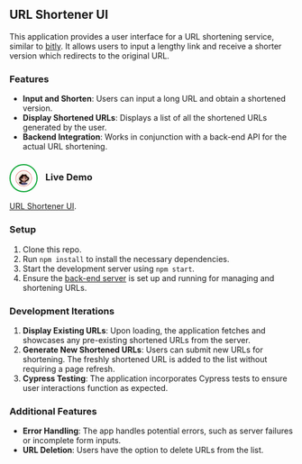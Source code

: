 <!-- ### This repo is used as an assessment during the course of the Turing modules, if you are viewing this repository outside the context of an assessment, you’re in violation of the Academic Integrity policy you agreed to as a student.


# URL Shortener UI

Our company is building a knock off of the site [bitly](https://bitly.com/) to shorten long links. The site will take in a long link and give the user a shortened link that they can put in their browser and be taken to the original long link.

For example, this app will be able to:
* Take in a long link like `https://images.unsplash.com/photo-1470114716159-e389f8712fda?ixlib=rb-1.2.1&ixid=eyJhcHBfaWQiOjEyMDd9&auto=format&fit=crop&w=2550&q=80`
* Submit the long link to a server
* The server will give back a short link like `http://localhost:3001/useshorturl/1`
* The short link will send the user to the same link as the long link! (some server magic that you don't need to worry about)

*Note: the example above will not readily work in the browser*

Wow, that saves a lot of space by making the URL shorter! The back-end API will save all of the URLs that have been submitted to be shortened so the user can come back and use them later.

The back-end server is already setup and ready to go from the back-end team. [The back-end server is located here](https://github.com/turingschool-examples/url-shortener-api).

We need to build a front-end for users to interact with.

## Setup

* Fork, then clone down this repo and change into the cloned down directory
* Run `npm install` to install dependencies
* Run `npm start` to start your development server

Be sure to setup the back-end repo for URL Shortener (NOT nested in the FE repo) to be able to retrieve and save shortened URLs.

## Iterations

### Iteration 0

Make sure to read through all iterations before starting. There is additional API documentation in the README of the BE server; it's highly recommended that you read that closely as well. 

### Iteration 1

A developer just left the company, and they started this front-end. Unfortunately, they didn't document their process or where they left off. 

- Read through the front-end code base. Take a look at what urls are currently stored in the server. 
- Fix any bugs/finish the unfinished functionality that are preventing the app from running.
- Connect the front end to the back end. When the App loads, grab any existing urls on the server, and display them on the DOM. 

### Iteration 2

Right now the App component can receive information from the server, but not send information to it. 

- When the form is submitted, the new url should POST to the the server.
- On a _successful_ POST, the new shortened url should be added to the DOM as well. 

*The user should see the new url without the page refreshing.  The new url should persist on the DOM after refreshing as well.*

### Iteration 3

Write Cypress tests for the following user flows (don't forget to stub your network requests):

* When a user visits the page, they can view the page title, form and the existing shortened URLs
* When a user fills out the form, the information is reflected in the input field values
* When a user fills out and submits the form, the new shortened URL is rendered

### Iteration 4 (extension)

Add and test sad path functionality. For example:
- What should happen if the server sends back a failed request?
- What should happen if the user tries to submit an incomplete form?

### Iteration 5 (extension)

Add and test delete functionality for a URL (the server side endpoint already exists).
-----
This project was bootstrapped with [Create React App](https://github.com/facebook/create-react-app).
-->

## URL Shortener UI

This application provides a user interface for a URL shortening service, similar to [bitly](https://bitly.com/). It allows users to input a lengthy link and receive a shorter version which redirects to the original URL.

### Features

- **Input and Shorten**: Users can input a long URL and obtain a shortened version.
- **Display Shortened URLs**: Displays a list of all the shortened URLs generated by the user.
- **Backend Integration**: Works in conjunction with a back-end API for the actual URL shortening.

<h3>
  <img src="https://github.com/Sulton88Mehron90/Rock-Paper-Scissors/blob/main/src/parvin_round_transparent.png" 
       alt="cartoon-parvin" 
       style="width: 30px; margin-right: 10px; border: 2px solid rgb(11, 166, 52); border-radius: 50%; padding: 8px; transition: transform 0.3s ease, box-shadow 0.3s ease-in-out; transform-origin: right; vertical-align: middle;" />
Live Demo
</h3>

[URL Shortener UI](https://url-shortener-ui.vercel.app/).

### Setup

1. Clone this repo.
2. Run `npm install` to install the necessary dependencies.
3. Start the development server using `npm start`.
4. Ensure the [back-end server](https://github.com/turingschool-examples/url-shortener-api) is set up and running for managing and shortening URLs.

### Development Iterations

1. **Display Existing URLs**: Upon loading, the application fetches and showcases any pre-existing shortened URLs from the server.
2. **Generate New Shortened URLs**: Users can submit new URLs for shortening. The freshly shortened URL is added to the list without requiring a page refresh.
3. **Cypress Testing**: The application incorporates Cypress tests to ensure user interactions function as expected.

### Additional Features

- **Error Handling**: The app handles potential errors, such as server failures or incomplete form inputs.
- **URL Deletion**: Users have the option to delete URLs from the list.

